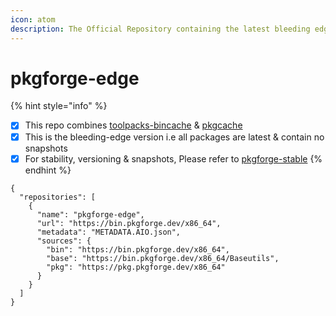 ```yaml
---
icon: atom
description: The Official Repository containing the latest bleeding edge binaries/packages
---
```


# pkgforge-edge

{% hint style="info" %}
* [x] This repo combines [toolpacks-bincache](../../orgs/pkgforge-core/projects/toolpacks-bincache/ "mention") & [pkgcache](../../orgs/pkgforge-core/projects/pkgcache/ "mention")
* [x] This is the bleeding-edge version i.e all packages are latest & contain no snapshots
* [x] For stability, versioning & snapshots, Please refer to [pkgforge-stable](../pkgforge-stable/ "mention")
{% endhint %}

```json5
{
  "repositories": [
    {
      "name": "pkgforge-edge",
      "url": "https://bin.pkgforge.dev/x86_64",
      "metadata": "METADATA.AIO.json",
      "sources": {
        "bin": "https://bin.pkgforge.dev/x86_64",
        "base": "https://bin.pkgforge.dev/x86_64/Baseutils",
        "pkg": "https://pkg.pkgforge.dev/x86_64"
      }
    }
  ]
}
```
